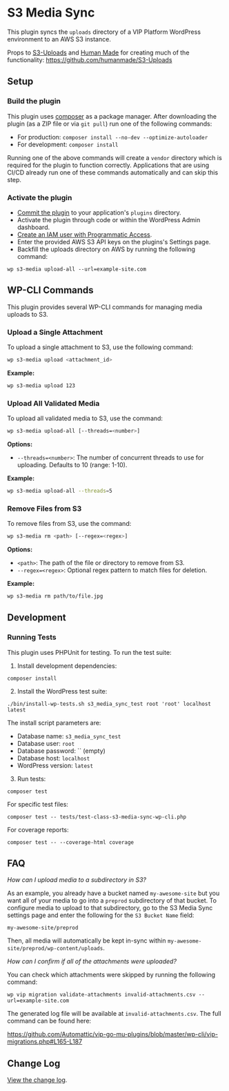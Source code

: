 # S3 Media Sync

This plugin syncs the `uploads` directory of a VIP Platform WordPress environment to an AWS S3 instance.

Props to [S3-Uploads](https://github.com/humanmade/S3-Uploads/) and [Human Made](https://hmn.md/) for creating much of the functionality: https://github.com/humanmade/S3-Uploads

## Setup

### Build the plugin

This plugin uses [composer](https://getcomposer.org/) as a package manager. After downloading the plugin (as a ZIP file or via `git pull`) run one of the following commands:

* For production: `composer install --no-dev --optimize-autoloader` 
* For development: `composer install` 

Running one of the above commands will create a `vendor` directory which is required for the plugin to function correctly. Applications that are using CI/CD already run one of these commands automatically and can skip this step.

### Activate the plugin

* [Commit the plugin](https://docs.wpvip.com/technical-references/installing-plugins-best-practices/) to your application's `plugins` directory.
* Activate the plugin through code or within the WordPress Admin dashboard.
* [Create an IAM user with Programmatic Access](https://docs.aws.amazon.com/IAM/latest/UserGuide/id_users_create.html).
* Enter the provided AWS S3 API keys on the plugins's Settings page.
* Backfill the uploads directory on AWS by running the following command: 

```
wp s3-media upload-all --url=example-site.com
```

## WP-CLI Commands

This plugin provides several WP-CLI commands for managing media uploads to S3.

### Upload a Single Attachment

To upload a single attachment to S3, use the following command:

```sh
wp s3-media upload <attachment_id>
```

**Example:**

```sh
wp s3-media upload 123
```

### Upload All Validated Media

To upload all validated media to S3, use the command:

```sh
wp s3-media upload-all [--threads=<number>]
```

**Options:**
- `--threads=<number>`: The number of concurrent threads to use for uploading. Defaults to 10 (range: 1-10).

**Example:**

```sh
wp s3-media upload-all --threads=5
```

### Remove Files from S3

To remove files from S3, use the command:

```sh
wp s3-media rm <path> [--regex=<regex>]
```

**Options:**
- `<path>`: The path of the file or directory to remove from S3.
- `--regex=<regex>`: Optional regex pattern to match files for deletion.

**Example:**

```sh
wp s3-media rm path/to/file.jpg
```

## Development

### Running Tests

This plugin uses PHPUnit for testing. To run the test suite:

1. Install development dependencies:
```
composer install
```

2. Install the WordPress test suite:
```
./bin/install-wp-tests.sh s3_media_sync_test root 'root' localhost latest
```

The install script parameters are:
- Database name: `s3_media_sync_test`
- Database user: `root`
- Database password: `` (empty)
- Database host: `localhost`
- WordPress version: `latest`

3. Run tests:
```
composer test
```

For specific test files:
```
composer test -- tests/test-class-s3-media-sync-wp-cli.php
```

For coverage reports:
```
composer test -- --coverage-html coverage
```

## FAQ

*How can I upload media to a subdirectory in S3?*

As an example, you already have a bucket named `my-awesome-site` but you want all of your media to go into a `preprod` subdirectory of that bucket. To configure media to upload to that subdirectory, go to the S3 Media Sync settings page and enter the following for the `S3 Bucket Name` field:

```
my-awesome-site/preprod
```

Then, all media will automatically be kept in-sync within `my-awesome-site/preprod/wp-content/uploads`. 

*How can I confirm if all of the attachments were uploaded?*

You can check which attachments were skipped by running the following command:

```
wp vip migration validate-attachments invalid-attachments.csv --url=example-site.com
```

The generated log file will be available at `invalid-attachments.csv`. The full command can be found here:

https://github.com/Automattic/vip-go-mu-plugins/blob/master/wp-cli/vip-migrations.php#L165-L187


## Change Log

[View the change log](https://github.com/Automattic/s3-media-sync/blob/master/CHANGELOG.md).

